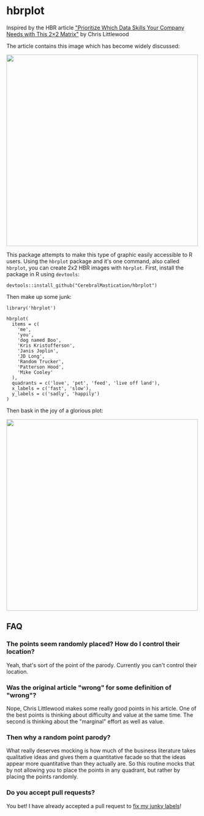 # hbrplot
Inspired by the HBR article ["Prioritize Which Data Skills Your Company Needs with This 2×2 Matrix"](https://hbr.org/2018/10/which-data-skills-do-you-actually-need-this-2x2-matrix-will-tell-you_) by
Chris Littlewood

The article contains this image which has become widely discussed:

<a href="url"><img src="https://cerebralmastication.github.io/hbr_2x2.png" align="center" width="500"></a>


This package attempts to make this type of graphic easily accessible to R users. Using the `hbrplot` package and it's one command, also called `hbrplot`, you can create 2x2 HBR images with `hbrplot`. First, install the package in R using `devtools`:

```{r}
devtools::install_github("CerebralMastication/hbrplot")
```

Then make up some junk:

```{r}
library('hbrplot')

hbrplot(
  items = c(
    'me',
    'you',
    'dog named Boo',
    'Kris Kristofferson',
    'Janis Joplin',
    'JD Long',
    'Random Trucker',
    'Patterson Hood',
    'Mike Cooley'
  ),
  quadrants = c('love', 'pet', 'feed', 'live off land'),
  x_labels = c('fast', 'slow'),
  y_labels = c('sadly', 'happily')
)

```

Then bask in the joy of a glorious plot:

<a href="url"><img src="https://cerebralmastication.github.io/hbrplot.png" align="center" width="500"></a>

## FAQ

### The points seem randomly placed? How do I control their location?
Yeah, that's sort of the point of the parody. Currently you can't control their location. 

### Was the original article "wrong" for some definition of "wrong"? 
Nope, Chris Littlewood makes some really good points in his article. One of the best points is thinking about difficulty and value at the same time. The second is thinking about the "marginal" effort as well as value. 

### Then why a random point parody?
What really deserves mocking is how much of the business literature takes qualitative ideas and gives them a quantitative facade so that the ideas appear more quantitative than they actually are. So this routine mocks that by not allowing you to place the points in any quadrant, but rather by placing the points randomly. 

### Do you accept pull requests? 
You bet! I have already accepted a pull request to [fix my junky labels](https://github.com/CerebralMastication/hbrplot/commit/9e2dddeb8e5c0dc49636512d8afb685165fa8e83)! 
